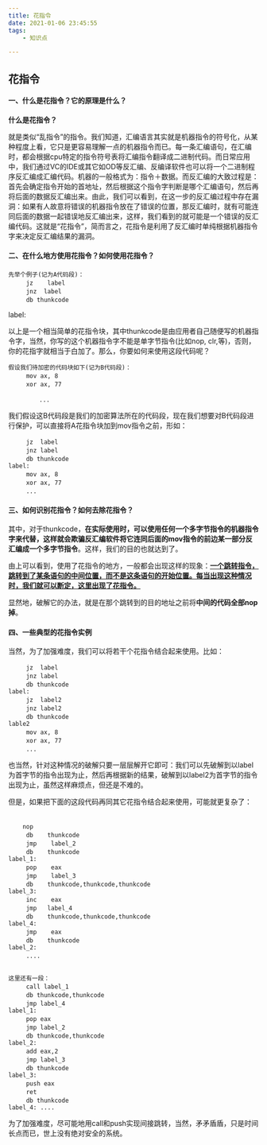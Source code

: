 ```yaml
---
title: 花指令
date: 2021-01-06 23:45:55
tags:	
	- 知识点

---
```


<!--more-->

## 花指令

#### 	一、什么是花指令？它的原理是什么？

**什么是花指令？**

​		就是类似“乱指令”的指令。我们知道，汇编语言其实就是机器指令的符号化，从某种程度上看，它只是更容易理解一点的机器指令而已。每一条汇编语句，在汇编时，都会根据cpu特定的指令符号表将汇编指令翻译成二进制代码。而日常应用中，我们通过VC的IDE或其它如OD等反汇编、反编译软件也可以将一个二进制程序反汇编成汇编代码。机器的一般格式为：指令＋数据。而反汇编的大致过程是：首先会确定指令开始的首地址，然后根据这个指令字判断是哪个汇编语句，然后再将后面的数据反汇编出来。由此，我们可以看到，在这一步的反汇编过程中存在漏洞：如果有人故意将错误的机器指令放在了错误的位置，那反汇编时，就有可能连同后面的数据一起错误地反汇编出来，这样，我们看到的就可能是一个错误的反汇编代码。这就是“花指令”，简而言之，花指令是利用了反汇编时单纯根据机器指令字来决定反汇编结果的漏洞。

#### 二、在什么地方使用花指令？如何使用花指令？

```
先举个例子(记为A代码段)：
　　　jz    label
　　　jnz  label
　　　db thunkcode
```

label:

以上是一个相当简单的花指令块，其中thunkcode是由应用者自己随便写的机器指令字，当然，你写的这个机器指令字不能是单字节指令(比如nop, clr,等)，否则，你的花指字就相当于白加了。那么，你要如何来使用这段代码呢？

```
假设我们待加密的代码块如下(记为B代码段)：
　　　mov ax, 8
　　　xor ax, 77

　		...
```

我们假设这B代码段是我们的加密算法所在的代码段，现在我们想要对B代码段进行保护，可以直接将A花指令块加到mov指令之前，形如：

```
　　　jz  label
　　　jnz label 
　　　db thunkcode
label:
　　　mov ax, 8
　　　xor ax, 77
　　　...
```

#### 三、如何识别花指令？如何去除花指令？

其中，对于thunkcode，**在实际使用时，可以使用任何一个多字节指令的机器指令字来代替，这样就会欺骗反汇编软件将它连同后面的mov指令的前边某一部分反汇编成一个多字节指令**。这样，我们的目的也就达到了。

由上可以看到，使用了花指令的地方，一般都会出现这样的现象：**<u>一个跳转指令，跳转到了某条语句的中间位置，而不是这条语句的开始位置。每当出现这种情况时，我们就可以断定，这里出现了花指令。</u>**

显然地，破解它的办法，就是在那个跳转到的目的地址之前将**中间的代码全部nop掉**。

#### 四、一些典型的花指令实例

当然，为了加强难度，我们可以将若干个花指令结合起来使用。比如：

```
　　　jz  label
　　　jnz label
　　　db thunkcode
label:
　　　jz  label2
　　　jnz label2
　　　db thunkcode
lable2
　　　mov ax, 8
　　　xor ax, 77
　　　...
```

也当然，针对这种情况的破解只要一层层解开它即可：我们可以先破解到以label为首字节的指令出现为止，然后再根据新的结果，破解到以label2为首字节的指令出现为止，虽然这样麻烦点，但还是不难的。

但是，如果把下面的这段代码再同其它花指令结合起来使用，可能就更复杂了：
　

```
	nop
　　　db    thunkcode 
　　　jmp    label_2 
　　　db    thunkcode 
label_1:  
　　　pop    eax 
　　　jmp    label_3 
　　　db    thunkcode,thunkcode,thunkcode 
label_3:  
　　　inc    eax 
　　　jmp   label_4 
　　　db    thunkcode,thunkcode,thunkcode 
label_4:  
　　　jmp    eax 
　　　db    thunkcode 
label_2:  
　　　.... 


这里还有一段：
　　　call label_1
　　　db thunkcode,thunkcode
　　　jmp label_4
label_1: 
　　　pop eax
　　　jmp label_2
　　　db thunkcode,thunkcode
label_2: 
　　　add eax,2
　　　jmp label_3
　　　db thunkcode
label_3: 
　　　push eax
　　　ret
　　　db thunkcode
label_4: ....
```

为了加强难度，尽可能地用call和push实现间接跳转，当然，矛矛盾盾，只是时间长点而已，世上没有绝对安全的系统。